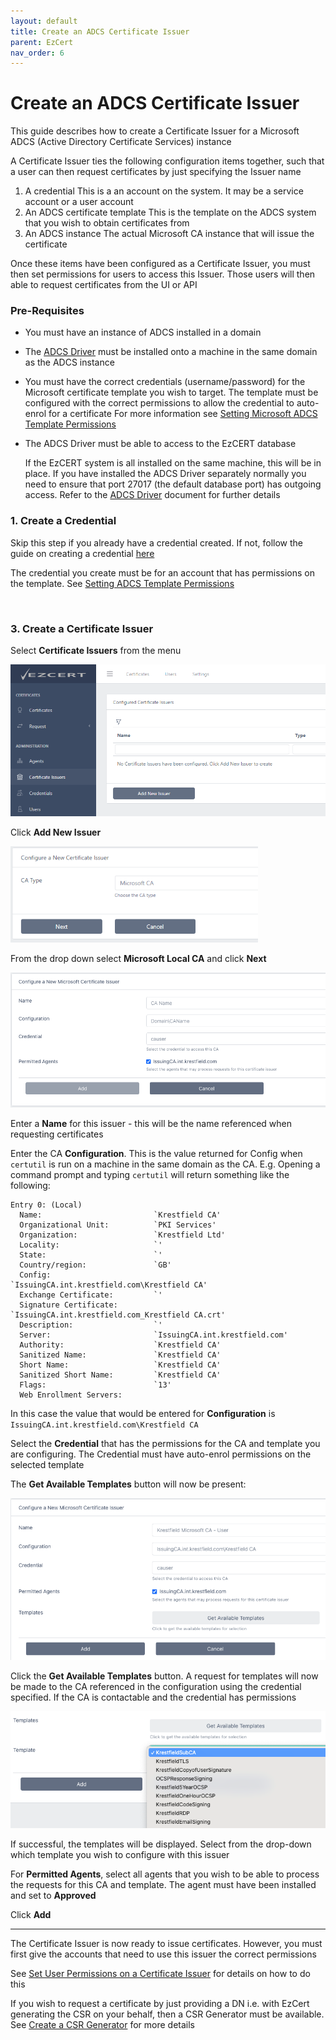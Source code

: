```yaml
---
layout: default
title: Create an ADCS Certificate Issuer
parent: EzCert
nav_order: 6
---
```

# Create an ADCS Certificate Issuer

  

This guide describes how to create a Certificate Issuer for a Microsoft ADCS (Active Directory Certificate Services) instance  

A Certificate Issuer ties the following configuration items together, such that a user can then request certificates by just specifying the Issuer name  

1. A credential
   This is a an account on the system. It may be a service account or a user account
3. An ADCS certificate template
   This is the template on the ADCS system that you wish to obtain certificates from
4. An ADCS instance
   The actual Microsoft CA instance that will issue the certificate

  

Once these items have been configured as a Certificate Issuer, you must then set permissions for users to access this Issuer.  Those users will then able to request certificates from the UI or API  



### Pre-Requisites

* You must have an instance of ADCS installed in a domain
* The [ADCS Driver](adcsdriver.html) must be installed onto a machine in the same domain as the ADCS instance
* You must have the correct credentials (username/password) for the Microsoft certificate template you wish to target. The template must be configured with the correct permissions to allow the credential to auto-enrol for a certificate
   For more information see [Setting Microsoft ADCS Template Permissions](setting_adcs_template_permissions.html)
* The ADCS Driver must be able to access to the EzCERT database  

   If the EzCERT system is all installed on the same machine, this will be in place. If you have installed the ADCS Driver separately normally you need to ensure that port 27017 (the default database port) has outgoing access. Refer to the [ADCS Driver](adcsdriver.html)  document for further details



### 1. Create a Credential

   Skip this step if you already have a credential created.  If not, follow the guide on creating a credential [here](credentials.html)  

   The credential you create must be for an account that has permissions on the template. See [Setting ADCS Template Permissions](setting_adcs_template_permissions.html)  

​     

### 3. Create a Certificate Issuer

   Select **Certificate Issuers** from the menu  

<img src=".\images\new_localca_issuer.png" alt="image-20210108170849399" style="zoom:67%;" />

   Click **Add New Issuer**  

<img src=".\images\new_ms_ca_issuer.png" alt="image-20210116161811294" style="zoom:67%;" />

   From the drop down select **Microsoft Local CA** and click **Next**  

<img src=".\images\ms_issuer_1.png" alt="image-20210125143720260" style="zoom:67%;" />

Enter a **Name** for this issuer - this will be the name referenced when requesting certificates  

Enter the CA **Configuration**. This is the value returned for Config when ``certutil`` is run on a machine in the same domain as the CA. E.g. Opening a command prompt and typing ``certutil`` will return something like the following:  

```shell
Entry 0: (Local)
  Name:                         `Krestfield CA'
  Organizational Unit:          `PKI Services'
  Organization:                 `Krestfield Ltd'
  Locality:                     `'
  State:                        `'
  Country/region:               `GB'
  Config:                       `IssuingCA.int.krestfield.com\Krestfield CA'
  Exchange Certificate:         `'
  Signature Certificate:        `IssuingCA.int.krestfield.com_Krestfield CA.crt'
  Description:                  `'
  Server:                       `IssuingCA.int.krestfield.com'
  Authority:                    `Krestfield CA'
  Sanitized Name:               `Krestfield CA'
  Short Name:                   `Krestfield CA'
  Sanitized Short Name:         `Krestfield CA'
  Flags:                        `13'
  Web Enrollment Servers:
```

In this case the value that would be entered for **Configuration** is ``IssuingCA.int.krestfield.com\Krestfield CA``  

Select the **Credential** that has the permissions for the CA and template you are configuring. The Credential must have auto-enrol permissions on the selected template  

The **Get Available Templates** button will now be present:  

<img src=".\images\ms_issuer_2.png" alt="image-20210125144250008" style="zoom:67%;" />

Click the **Get Available Templates** button. A request for templates will now be made to the CA referenced in the configuration using the credential specified. If the CA is contactable and the credential has permissions  

<img src=".\images\ms_issuer_3.png" alt="image-20210125144417207" style="zoom:67%;" />

If successful, the templates will be displayed. Select from the drop-down which template you wish to configure with this issuer  

For **Permitted Agents**, select all agents that you wish to be able to process the requests for this CA and template. The agent must have been installed and set to **Approved**  

Click **Add**  

---

The Certificate Issuer is now ready to issue certificates. However, you must first give the accounts that need to use this issuer the correct permissions  

See [Set User Permissions on a Certificate Issuer](set_user_permissions_on_cert_issuer.html) for details on how to do this  

  

If you wish to request a certificate by just providing a DN i.e. with EzCert generating the CSR on your behalf, then a CSR Generator must be available. See [Create a CSR Generator](create_csr_generator.html) for more details

